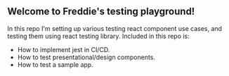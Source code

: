 ## Welcome to Freddie's testing playground!

In this repo I'm setting up various testing react component use cases, and testing them using react testing library. Included in this repo is:

- How to implement jest in CI/CD.
- How to test presentational/design components.
- How to test a sample app.
